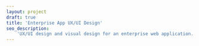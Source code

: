 ```yaml
---
layout: project
draft: true
title: 'Enterprise App UX/UI Design'
seo_description:
    'UX/UI design and visual design for an enterprise web application.'
---
```

